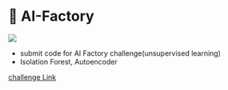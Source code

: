 # 🎯 AI-Factory
<img src="https://img.shields.io/badge/Python-3776AB?style=plastic&logo=Python&logoColor=white">  

- submit code for AI Factory challenge(unsupervised learning)
- Isolation Forest, Autoencoder

[challenge Link](https://aifactory.space/competition/detail/2226)
